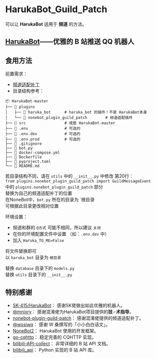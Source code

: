 # HarukaBot_Guild_Patch
可以让 **HarukaBot** 适用于 **频道** 的方法。

## [HarukaBot](https://haruka-bot.sk415.icu)——优雅的 B 站推送 QQ 机器人

## 食用方法
前置需求：  
  - [频道适配补丁](https://github.com/mnixry/nonebot-plugin-guild-patch)
  - 目录结构参考：
```
📦 HarukaBot-master
├── 📂 plugins
│   ├── 📂 haruka_bot      # haruka_bot 的插件！不是 HarukaBot本身 
│   └── 📂 nonebot_plugin_guild_patch        # 频道适配插件
├── 📂 src                 # 或是 HarukaBot-master
├── 📜 .env                # 可选的
├── 📜 .env.dev            # 可选的
├── 📜 .env.prod           # 可选的
├── 📜 .gitignore
├── 📜 bot.py
├── 📜 docker-compose.yml
├── 📜 Dockerfile
├── 📜 pyproject.toml
└── 📜 README.md
```
若目录结构不同，请在 `utils` 中的 `__init__.py` 中修改 第20行：  
`from plugins.nonebot_plugin_guild_patch import GuildMessageEvent`  
中的 `plugins.nonebot_plugin_guild_patch` 部分  
替换为自己的频道适配补丁的位置  
在NoneBot中，`bot.py` 所在的目录为 `根目录  
可根据此目录更改相对位置

环境设置：  
  - 频道和群的 `@方式` 可能不相同，所以建议 `关闭`  
  - 在你的环境配置文件中设置 （如：`.env.dev` 中）  
  - 加入 `Haruka_TO_ME=False`

将文件替换即可  
以 `haruka_bot` 目录为 `根目录`  

替换 `database` 目录下的 `models.py`  
替换 `utils` 目录下的 `__init__.py`

## 特别感谢

- [SK-415/HarukaBot](https://github.com/SK-415/HarukaBot)： 感谢SK佬做出如此优雅的机器人。
- [@mnixry](https://github.com/mnixry)： 感谢混淆佬为HarukaBot项目提供的**技♂术指导**。
- [nonebot-plugin-guild-patch](https://github.com/mnixry/nonebot-plugin-guild-patch)： 感谢混淆佬提供的频道适配补丁。
- [@wosiwq](https://github.com/wosiwq)： 感谢 W 桑撰写的「小小白白话文」。
- [NoneBot2](https://github.com/nonebot/nonebot2)： HarukaBot 使用的开发框架。
- [go-cqhttp](https://github.com/Mrs4s/go-cqhttp)： 稳定完善的 CQHTTP 实现。
- [bilibili-API-collect](https://github.com/SocialSisterYi/bilibili-API-collect)： 非常详细的 B 站 API 文档。
- [bilibili_api](https://github.com/Passkou/bilibili_api)： Python 实现的 B 站 API 库。
